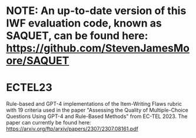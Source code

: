 # NOTE: An up-to-date version of this IWF evaluation code, known as SAQUET, can be found here: https://github.com/StevenJamesMoore/SAQUET 


# ECTEL23
Rule-based and GPT-4 implementations of the Item-Writing Flaws rubric with 19 criteria used in the paper "Assessing the Quality of Multiple-Choice Questions Using GPT-4 and Rule-Based Methods" from EC-TEL 2023.
The paper can currently be found here: https://arxiv.org/ftp/arxiv/papers/2307/2307.08161.pdf 
